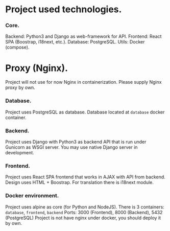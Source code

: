 # Project used technologies.

### Core.
Backend: Python3 and Django as web-framework for API.
Frontend: React SPA (Boostrap, i18next, etc.).
Database: PostgreSQL.
Utils: Docker (compose).

# Proxy (Nginx).
Project will not use for now Nginx in containerization.
Please supply Nginx proxy by own.

### Database.
Project uses PostgreSQL as database. Database located at `database` docker container.

### Backend.
Project uses Django with Python3 as backend API that is run under Gunicorn as WSGI server.
You may use native Django server in development.

### Frontend.
Project uses React SPA frontend that works in AJAX with API from backend.
Design uses HTML + Boostrap. For translation there is i18next module.

### Docker environment.
Project uses alpine as core (for Python and NodeJS).
There is 3 containers: `database`, `frontend`, `backend`
Ports: 3000 (Frontend), 8000 (Backend), 5432 (PostgreSQL)
Project is not have nginx under docker, you should deploy it by own.